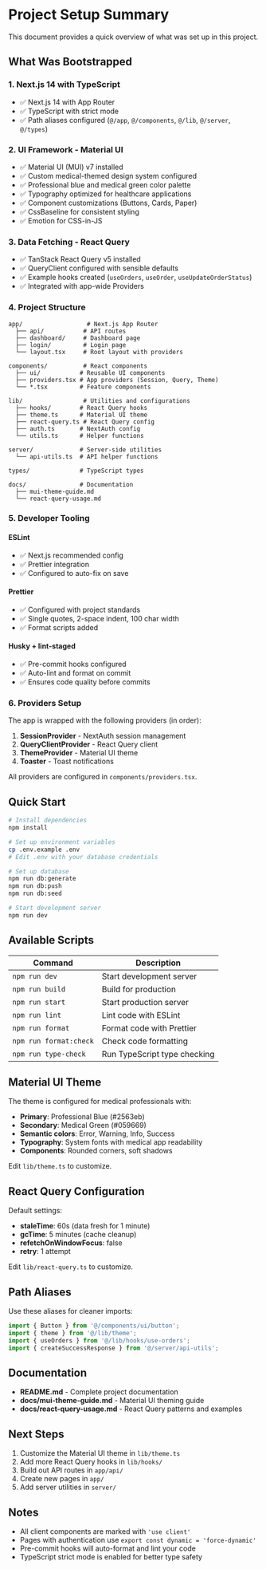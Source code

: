 # Project Setup Summary

This document provides a quick overview of what was set up in this project.

## What Was Bootstrapped

### 1. Next.js 14 with TypeScript

- ✅ Next.js 14 with App Router
- ✅ TypeScript with strict mode
- ✅ Path aliases configured (`@/app`, `@/components`, `@/lib`, `@/server`, `@/types`)

### 2. UI Framework - Material UI

- ✅ Material UI (MUI) v7 installed
- ✅ Custom medical-themed design system configured
- ✅ Professional blue and medical green color palette
- ✅ Typography optimized for healthcare applications
- ✅ Component customizations (Buttons, Cards, Paper)
- ✅ CssBaseline for consistent styling
- ✅ Emotion for CSS-in-JS

### 3. Data Fetching - React Query

- ✅ TanStack React Query v5 installed
- ✅ QueryClient configured with sensible defaults
- ✅ Example hooks created (`useOrders`, `useOrder`, `useUpdateOrderStatus`)
- ✅ Integrated with app-wide Providers

### 4. Project Structure

```
app/                  # Next.js App Router
  ├── api/           # API routes
  ├── dashboard/     # Dashboard page
  ├── login/         # Login page
  └── layout.tsx     # Root layout with providers

components/          # React components
  ├── ui/           # Reusable UI components
  ├── providers.tsx # App providers (Session, Query, Theme)
  └── *.tsx         # Feature components

lib/                 # Utilities and configurations
  ├── hooks/        # React Query hooks
  ├── theme.ts      # Material UI theme
  ├── react-query.ts # React Query config
  ├── auth.ts       # NextAuth config
  └── utils.ts      # Helper functions

server/             # Server-side utilities
  └── api-utils.ts  # API helper functions

types/              # TypeScript types

docs/               # Documentation
  ├── mui-theme-guide.md
  └── react-query-usage.md
```

### 5. Developer Tooling

#### ESLint

- ✅ Next.js recommended config
- ✅ Prettier integration
- ✅ Configured to auto-fix on save

#### Prettier

- ✅ Configured with project standards
- ✅ Single quotes, 2-space indent, 100 char width
- ✅ Format scripts added

#### Husky + lint-staged

- ✅ Pre-commit hooks configured
- ✅ Auto-lint and format on commit
- ✅ Ensures code quality before commits

### 6. Providers Setup

The app is wrapped with the following providers (in order):

1. **SessionProvider** - NextAuth session management
2. **QueryClientProvider** - React Query client
3. **ThemeProvider** - Material UI theme
4. **Toaster** - Toast notifications

All providers are configured in `components/providers.tsx`.

## Quick Start

```bash
# Install dependencies
npm install

# Set up environment variables
cp .env.example .env
# Edit .env with your database credentials

# Set up database
npm run db:generate
npm run db:push
npm run db:seed

# Start development server
npm run dev
```

## Available Scripts

| Command                | Description                  |
| ---------------------- | ---------------------------- |
| `npm run dev`          | Start development server     |
| `npm run build`        | Build for production         |
| `npm run start`        | Start production server      |
| `npm run lint`         | Lint code with ESLint        |
| `npm run format`       | Format code with Prettier    |
| `npm run format:check` | Check code formatting        |
| `npm run type-check`   | Run TypeScript type checking |

## Material UI Theme

The theme is configured for medical professionals with:

- **Primary**: Professional Blue (#2563eb)
- **Secondary**: Medical Green (#059669)
- **Semantic colors**: Error, Warning, Info, Success
- **Typography**: System fonts with medical app readability
- **Components**: Rounded corners, soft shadows

Edit `lib/theme.ts` to customize.

## React Query Configuration

Default settings:

- **staleTime**: 60s (data fresh for 1 minute)
- **gcTime**: 5 minutes (cache cleanup)
- **refetchOnWindowFocus**: false
- **retry**: 1 attempt

Edit `lib/react-query.ts` to customize.

## Path Aliases

Use these aliases for cleaner imports:

```typescript
import { Button } from '@/components/ui/button';
import { theme } from '@/lib/theme';
import { useOrders } from '@/lib/hooks/use-orders';
import { createSuccessResponse } from '@/server/api-utils';
```

## Documentation

- **README.md** - Complete project documentation
- **docs/mui-theme-guide.md** - Material UI theming guide
- **docs/react-query-usage.md** - React Query patterns and examples

## Next Steps

1. Customize the Material UI theme in `lib/theme.ts`
2. Add more React Query hooks in `lib/hooks/`
3. Build out API routes in `app/api/`
4. Create new pages in `app/`
5. Add server utilities in `server/`

## Notes

- All client components are marked with `'use client'`
- Pages with authentication use `export const dynamic = 'force-dynamic'`
- Pre-commit hooks will auto-format and lint your code
- TypeScript strict mode is enabled for better type safety
